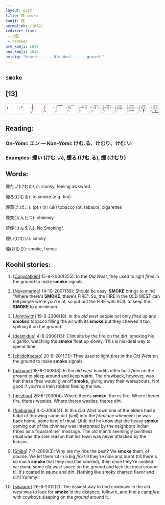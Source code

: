 ```yaml
---
layout: post
title: 煙 smoke
kanji: 煙
permalink: /1612/
redirect_from:
 - /煙/
 - /smoke/
pre_kanji: 1611
nex_kanji: 1613
heisig: "Hearth . . . Old West . . . ground."
---
```


## `smoke`

## [13]

<div class="stroke"><img src="../images/E78599.png" /></div>

## Reading:

### On-Yomi: エン &mdash; Kun-Yomi: けむ.る、けむり、けむ.い

### Examples: 煙い (けむ.い), 煙る (けむ.る), 煙 (けむり)

## Words:

煙たい(けむたい): smoky, feeling awkward

煙る(けむる): to smoke (e.g. fire)

煙草(たばこ): (pt:) (n) (uk) tobacco (pt: tabaco), cigarettes

煙突(えんとつ): chimney

禁煙(きんえん): No Smoking!

煙い(けむい): smoky

煙(けむり): smoke, fumes

## Koohii stories:

1) [<a href="http://kanji.koohii.com/profile/Copycatken">Copycatken</a>] 15-8-2006(255): In the <em>Old West</em>, they used to light <em>fires</em> in the <em>ground</em> to make<strong> smoke</strong> signals. 

2) [<a href="http://kanji.koohii.com/profile/Nukemarine">Nukemarine</a>] 14-10-2007(59): Should be easy.<strong> SMOKE</strong> brings to mind &quot;Where there&#039;s<strong> SMOKE</strong>, there&#039;s FIRE&quot;. So, the FIRE in the OLD WEST can tell people we&#039;re you&#039;re at, so put out the FIRE with SOIL to keep the<strong> SMOKE</strong> to a minimum. 

3) [<a href="http://kanji.koohii.com/profile/Johnnyltn">Johnnyltn</a>] 19-9-2006(18): In the <em>old west</em> people not only <em>fired</em> up and<strong> smoke</strong>d tobacco filling the air with its<strong> smoke</strong> but they chewed it too, spitting it on the <em>ground</em>. 

4) [<a href="http://kanji.koohii.com/profile/desmidus">desmidus</a>] 4-8-2008(13): Clint sits by the fire on the dirt, smoking his cigarillo, watching the<strong> smoke</strong> float up slowly. This is his ideal way to spend time. 

5) [<a href="http://kanji.koohii.com/profile/childofthetao">childofthetao</a>] 20-8-2011(11): They used to light <em>fires</em> in the <em>Old West</em> on the <em>ground</em> to make<strong> smoke</strong> signals. 

6) [<a href="http://kanji.koohii.com/profile/nakome">nakome</a>] 18-6-2008(8): In the <em>old west</em> bandits often built <em>fires</em> on the <em>ground</em> to sleep around and keep warm. The drawback, however, was that these fires would give off<strong> smoke</strong>, giving away their wareabouts. Not good if you&#039;re a train robber fleeing the law... 

7) [<a href="http://kanji.koohii.com/profile/mezbup">mezbup</a>] 26-6-2009(4): Where theres<strong> smoke</strong>, theres fire. Where theres fire, theres westies. Where theres westies, theres dirt. 

8) [<a href="http://kanji.koohii.com/profile/fuaburisu">fuaburisu</a>] 4-4-2006(4): In this <em>Old West</em> town one of the elders had a habit of throwing some dirt (<em>soil</em>) into the <em>fireplace</em> whenever he was back home, some kind of ritual. Little did he know that the heavy<strong> smoke</strong> coming out of the chimney was interpreted by the neighbour Indian tribes as a &quot;quarantine&quot; message. The old man&#039;s seemingly pointless ritual was the sole reason that his town was never attacked by the Indians. 

9) [<a href="http://kanji.koohii.com/profile/Shibo">Shibo</a>] 7-7-2008(3): Why are my ribs the best? We<strong> smoke</strong> them, of course. We let them sit in a big <em>fire</em> till they&#039;re nice and burnt (till there&#039;s so much<strong> smoke</strong> that they must be cooked), then once they&#039;re cooked, we dump some <em>old west</em> sauce on the <em>ground</em> and kick the meat around till it&#039;s coated in sauce and dirt. Nothing like smoky charred flavor and dirt! Yummy! 

10) [<a href="http://kanji.koohii.com/profile/swaarm">swaarm</a>] 26-6-2012(2): The easiest way to find cowbows in the <em>old west</em> was to look for<strong> smoke</strong> in the distance, follow it, and find a camp<em>fire</em> with cowboys sleeping on the <em>ground</em> around it. 
